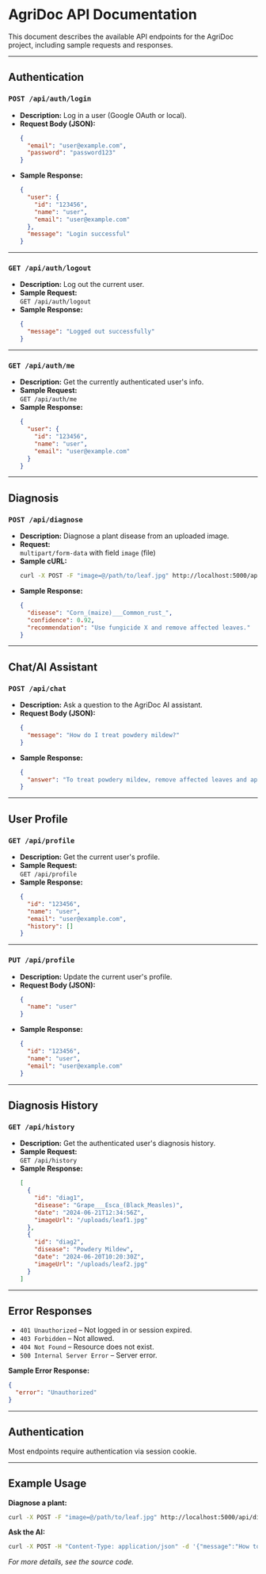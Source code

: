 # AgriDoc API Documentation

This document describes the available API endpoints for the AgriDoc project, including sample requests and responses.

---

## Authentication

### `POST /api/auth/login`
- **Description:** Log in a user (Google OAuth or local).
- **Request Body (JSON):**
  ```json
  {
    "email": "user@example.com",
    "password": "password123"
  }
  ```
- **Sample Response:**
  ```json
  {
    "user": {
      "id": "123456",
      "name": "user",
      "email": "user@example.com"
    },
    "message": "Login successful"
  }
  ```

---

### `GET /api/auth/logout`
- **Description:** Log out the current user.
- **Sample Request:**  
  `GET /api/auth/logout`
- **Sample Response:**
  ```json
  {
    "message": "Logged out successfully"
  }
  ```

---

### `GET /api/auth/me`
- **Description:** Get the currently authenticated user's info.
- **Sample Request:**  
  `GET /api/auth/me`
- **Sample Response:**
  ```json
  {
    "user": {
      "id": "123456",
      "name": "user",
      "email": "user@example.com"
    }
  }
  ```

---

## Diagnosis

### `POST /api/diagnose`
- **Description:** Diagnose a plant disease from an uploaded image.
- **Request:**  
  `multipart/form-data` with field `image` (file)
- **Sample cURL:**
  ```bash
  curl -X POST -F "image=@/path/to/leaf.jpg" http://localhost:5000/api/diagnose
  ```
- **Sample Response:**
  ```json
  {
    "disease": "Corn_(maize)___Common_rust_",
    "confidence": 0.92,
    "recommendation": "Use fungicide X and remove affected leaves."
  }
  ```

---

## Chat/AI Assistant

### `POST /api/chat`
- **Description:** Ask a question to the AgriDoc AI assistant.
- **Request Body (JSON):**
  ```json
  {
    "message": "How do I treat powdery mildew?"
  }
  ```
- **Sample Response:**
  ```json
  {
    "answer": "To treat powdery mildew, remove affected leaves and apply a fungicide recommended for your crop."
  }
  ```

---

## User Profile

### `GET /api/profile`
- **Description:** Get the current user's profile.
- **Sample Request:**  
  `GET /api/profile`
- **Sample Response:**
  ```json
  {
    "id": "123456",
    "name": "user",
    "email": "user@example.com",
    "history": []
  }
  ```

---

### `PUT /api/profile`
- **Description:** Update the current user's profile.
- **Request Body (JSON):**
  ```json
  {
    "name": "user"
  }
  ```
- **Sample Response:**
  ```json
  {
    "id": "123456",
    "name": "user",
    "email": "user@example.com"
  }
  ```

---

## Diagnosis History

### `GET /api/history`
- **Description:** Get the authenticated user's diagnosis history.
- **Sample Request:**  
  `GET /api/history`
- **Sample Response:**
  ```json
  [
    {
      "id": "diag1",
      "disease": "Grape___Esca_(Black_Measles)",
      "date": "2024-06-21T12:34:56Z",
      "imageUrl": "/uploads/leaf1.jpg"
    },
    {
      "id": "diag2",
      "disease": "Powdery Mildew",
      "date": "2024-06-20T10:20:30Z",
      "imageUrl": "/uploads/leaf2.jpg"
    }
  ]
  ```

---

## Error Responses

- `401 Unauthorized` – Not logged in or session expired.
- `403 Forbidden` – Not allowed.
- `404 Not Found` – Resource does not exist.
- `500 Internal Server Error` – Server error.

**Sample Error Response:**
```json
{
  "error": "Unauthorized"
}
```

---

## Authentication

Most endpoints require authentication via session cookie.

---

## Example Usage

**Diagnose a plant:**
```bash
curl -X POST -F "image=@/path/to/leaf.jpg" http://localhost:5000/api/diagnose
```

**Ask the AI:**
```bash
curl -X POST -H "Content-Type: application/json" -d '{"message":"How to treat blight?"}' http://localhost:5000/api/chat
```


*For more details, see the source code.* 